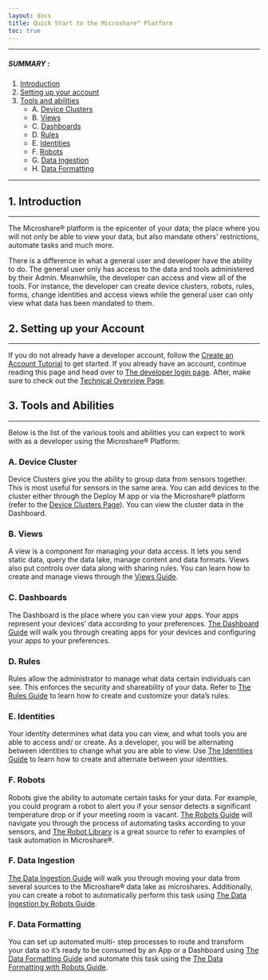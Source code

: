 ```yaml
---
layout: docs
title: Quick Start to the Microshare™ Platform
toc: true
---
```



---------------------------------------

##### SUMMARY : 

1. [Introduction](./#1-introduction)
2. [Setting up your account](./#2-setting-up-your-account)
3. [Tools and abilities](./#3-tools-and-abilites)
    - A. [Device Clusters](./#a-device-clusters)
    - B. [Views](./#b-views)
    - C. [Dashboards](./#c-dashboards)
    - D. [Rules](./#c-rules)
    - E. [Identities](./#e-identities)
    - F. [Robots](./#f-robots)
    - G. [Data Ingestion](./#g-data-ingestion)
    - H. [Data Formatting](./#h-data-formatting) 

---------------------------------------


## 1. Introduction
---------------------------------------

The Microshare® platform is the epicenter of your data; the place where you will not only be able to view your data, but also mandate others’ restrictions, automate tasks and much more. 

There is a difference in what a general user and developer have the ability to do. The general user only has access to the data and tools administered by their Admin. Meanwhile, the developer can access and view all of the tools. For instance, the developer can create device clusters, robots, rules, forms, change identities and access views while the general user can only view what data has been mandated to them. 



## 2. Setting up your Account
---------------------------------------

If you do not already have a developer account, follow the [Create an Account Tutorial](/docs/2/general-user/quick-start/create-an-account/) to get started. If you already have an account, continue reading this page and head over to [The developer login page]( https://dapp.microshare.io/login?requestURL=%2F). After, make sure to check out the [Technical Overview Page](/docs/2/technical/quick-start/overview/).

## 3. Tools and Abilities
---------------------------------------
Below is the list of the various tools and abilities you can expect to work with as a developer using the Microshare® Platform:

### A. Device Cluster

Device Clusters give you the ability to group data from sensors together. This is most useful for sensors in the same area. You can add devices to the cluster either through the Deploy M app or via the Microshare® platform (refer to the [Device Clusters Page](/docs/2/technical/microshare-platform/device-cluster-guide/)). You can view the cluster data in the Dashboard. 

### B. Views

A view is a component for managing your data access. It lets you send static data, query the data lake, manage content and data formats. Views also put controls over data along with sharing rules. You can learn how to create and manage views through the [Views Guide](/docs/2/technical/microshare-platform/views-guide/).

### C. Dashboards

The Dashboard is the place where you can view your apps. Your apps represent your devices’ data according to your preferences. [The Dashboard Guide](/docs/2/technical/microshare-platform/dashboard-guide/) will walk you through creating apps for your devices and configuring your apps to your preferences. 

### D. Rules 

Rules allow the administrator to manage what data certain individuals can see. This enforces the security and shareability of your data. Refer to [The Rules Guide](/docs/2/technical/microshare-platform/rules-guide/) to learn how to create and customize your data’s rules.

### E. Identities

Your identity determines what data you can view, and what tools you are able to access and/ or create. As a developer, you will be alternating between identities to change what you are able to view. Use [The Identities Guide](/docs/2/technical/microshare-platform-advanced/identity-guide/) to learn how to create and alternate between your identities.

### F. Robots

Robots give the ability to automate certain tasks for your data. For example, you could program a robot to alert you if your sensor detects a significant temperature drop or if your meeting room is vacant. [The Robots Guide](/docs/2/technical/microshare-platform-advanced/robots-guide/) will navigate you through the process of automating tasks according to your sensors, and [The Robot Library](/docs/2/technical/microshare-platform-advanced/robots-library/) is a great source to refer to examples of task automation in Microshare®.

### F. Data Ingestion

[The Data Ingestion Guide](/docs/2/technical/microshare-platform-advanced/data-ingestion-guide/) will walk you through moving your data from several sources to the Microshare® data lake as microshares. Additionally, you can create a robot to automatically perform this task using [The Data Ingestion by Robots Guide](/docs/2/technical/microshare-platform-advanced/data-ingestion-by-robots/).

### F. Data Formatting

You can set up automated multi- step processes to route and transform your data so it’s ready to be consumed by an App or a Dashboard using [The Data Formatting Guide](/docs/2/technical/microshare-platform-advanced/data-formatting/) and automate this task using the [The Data Formatting with Robots Guide](/docs/2/technical/microshare-platform-advanced/data-formatting-by-robots/).


